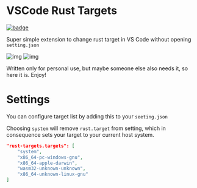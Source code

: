 # VSCode Rust Targets

[![badge](https://img.shields.io/visual-studio-marketplace/i/polymeilex.rust-targets?label=vs%20marketplace&style=flat-square)](https://marketplace.visualstudio.com/items?itemName=PolyMeilex.rust-targets)

Super simple extension to change rust target in VS Code without opening `setting.json`

![img](https://i.imgur.com/4XVZ5ko.png)
![img](https://i.imgur.com/UAszh6C.png)

Written only for personal use, but maybe someone else also needs it, so here it is.
Enjoy!

# Settings

You can configure target list by adding this to your `seeting.json`

Choosing `system` will remove `rust.target` from setting, which in consequence sets your target to your current host system.

```json
"rust-targets.targets": [
    "system",
    "x86_64-pc-windows-gnu",
    "x86_64-apple-darwin",
    "wasm32-unknown-unknown",
    "x86_64-unknown-linux-gnu"
]
```
